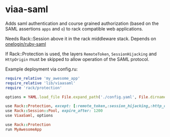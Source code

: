 # viaa-saml
Adds saml authentication and course grained authorization (based on the SAML
assertions `apps` and `o`) to rack compatible web applications.

Needs Rack::Session above it in the rack middleware stack.
Depends on [onelogin/ruby-saml](https://github.com/onelogin/ruby-saml.git)

If Rack::Protection is used, the layers `RemoteToken`, `SessionHijacking`
and `HttpOrigin` must be skipped to allow operation of the SAML protocol.

Example deployment via config.ru:

```ruby
require_relative 'my_awesome_app'
require_relative 'lib/viaasaml'
require 'rack/protection'

options = YAML.load_file File.expand_path('./config.yaml', File.dirname(__FILE__))

use Rack::Protection, except: [:remote_token,:session_hijacking,:http_origin]
use Rack::Session::Pool, expire_after: 1200
use ViaaSaml, options

use Rack::Protection
run MyAwesomeApp
```
